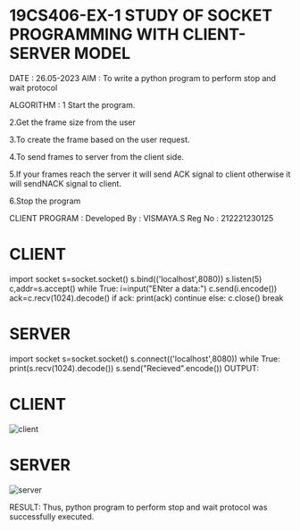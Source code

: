 # 19CS406-EX-1 STUDY OF SOCKET PROGRAMMING WITH CLIENT-SERVER MODEL

DATE : 26.05-2023
AIM :
To write a python program to perform stop and wait protocol

ALGORITHM :
1 Start the program.

2.Get the frame size from the user

3.To create the frame based on the user request.

4.To send frames to server from the client side.

5.If your frames reach the server it will send ACK signal to client otherwise it will sendNACK signal to client.

6.Stop the program

CLIENT PROGRAM :
Developed By : VISMAYA.S
Reg No : 212221230125

# CLIENT 
import socket
s=socket.socket()
s.bind(('localhost',8080))
s.listen(5)
c,addr=s.accept()
while True:
   i=input("ENter a data:")
   c.send(i.encode())
   ack=c.recv(1024).decode()
   if ack:
   	print(ack)
   	continue
   else:
   	c.close()
   	break
# SERVER 
import socket
s=socket.socket()
s.connect(('localhost',8080))
while True:
	print(s.recv(1024).decode())
	s.send("Recieved".encode())
OUTPUT:
# CLIENT 
![client](https://github.com/sujathamohankumar/19CS406-EX-1/assets/93427210/76fe6c94-b089-4292-9af3-9d68638db5a0)

# SERVER
![server](https://github.com/sujathamohankumar/19CS406-EX-1/assets/93427210/3491297c-74f1-44b9-bd1a-407bfe212ad5)

RESULT:
Thus, python program to perform stop and wait protocol was successfully executed.
